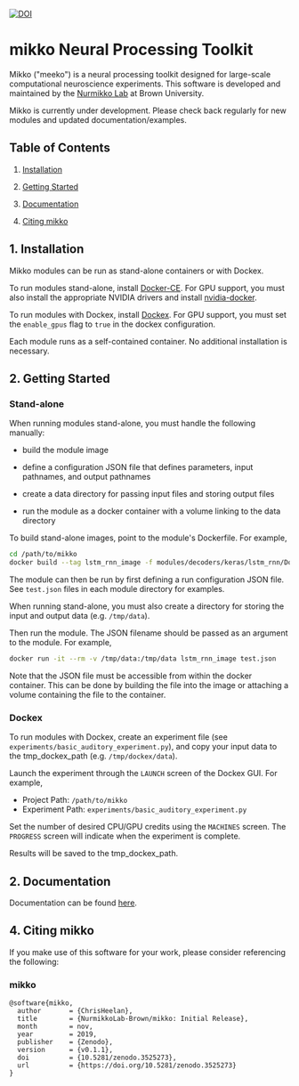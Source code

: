 [![DOI](https://zenodo.org/badge/210954471.svg)](https://zenodo.org/badge/latestdoi/210954471)

# mikko Neural Processing Toolkit

Mikko ("meeko") is a neural processing toolkit designed for large-scale computational neuroscience experiments. This 
software is developed and maintained by the [Nurmikko Lab](http://nurmikko.engin.brown.edu/) at Brown University.

Mikko is currently under development. Please check back regularly for new modules and updated documentation/examples. 

## Table of Contents

1. [Installation](#Installation)

2. [Getting Started](#GettingStarted)

3. [Documentation](#Documentation)

4. [Citing mikko](#Citing)

<a name="Installation"></a>
## 1. Installation

Mikko modules can be run as stand-alone containers or with Dockex.

To run modules stand-alone, install [Docker-CE](https://docs.docker.com/install/). For GPU support, you must also 
install the appropriate NVIDIA drivers and install [nvidia-docker](https://github.com/NVIDIA/nvidia-docker).

To run modules with Dockex, install [Dockex](https://github.com/ConnexonSystems/Dockex). For GPU support, you must set 
the ```enable_gpus``` flag to ```true``` in the dockex configuration.

Each module runs as a self-contained container. No additional installation is necessary.

<a name="GettingStarted"></a>
## 2. Getting Started

### Stand-alone

When running modules stand-alone, you must handle the following manually:

* build the module image

* define a configuration JSON file that defines parameters, input pathnames, and output pathnames

* create a data directory for passing input files and storing output files

* run the module as a docker container with a volume linking to the data directory 

To build stand-alone images, point to the module's Dockerfile. For example, 

```bash
cd /path/to/mikko
docker build --tag lstm_rnn_image -f modules/decoders/keras/lstm_rnn/Dockerfile .
```

The module can then be run by first defining a run configuration JSON file. See ```test.json``` files in each module 
directory for examples.

When running stand-alone, you must also create a directory for storing the input and output data (e.g. ```/tmp/data```).

Then run the module. The JSON filename should be passed as an argument to the module. For example, 

```bash
docker run -it --rm -v /tmp/data:/tmp/data lstm_rnn_image test.json
```

Note that the JSON file must be accessible from within the docker container. This can be done by building the
file into the image or attaching a volume containing the file to the container. 

### Dockex

To run modules with Dockex, create an experiment file (see ```experiments/basic_auditory_experiment.py```), and copy 
your input data to the tmp_dockex_path (e.g. ```/tmp/dockex/data```).

Launch the experiment through the ```LAUNCH``` screen of the Dockex GUI. For example,

* Project Path: ```/path/to/mikko```
* Experiment Path: ```experiments/basic_auditory_experiment.py```

Set the number of desired CPU/GPU credits using the ```MACHINES``` screen. The ```PROGRESS``` screen will indicate 
when the experiment is complete.

Results will be saved to the tmp_dockex_path.

<a name="Documentation"></a>
## 2. Documentation

Documentation can be found [here](https://NurmikkoLab-Brown.github.io/mikko/).

<a name="Citing"></a>
## 4. Citing mikko

If you make use of this software for your work, please consider referencing the following:

### mikko
    @software{mikko,
      author       = {ChrisHeelan},
      title        = {NurmikkoLab-Brown/mikko: Initial Release},
      month        = nov,
      year         = 2019,
      publisher    = {Zenodo},
      version      = {v0.1.1},
      doi          = {10.5281/zenodo.3525273},
      url          = {https://doi.org/10.5281/zenodo.3525273}
    }

